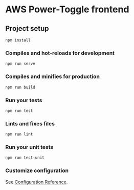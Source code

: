 # AWS Power-Toggle frontend

## Project setup
```
npm install
```

### Compiles and hot-reloads for development
```
npm run serve
```

### Compiles and minifies for production
```
npm run build
```

### Run your tests
```
npm run test
```

### Lints and fixes files
```
npm run lint
```

### Run your unit tests
```
npm run test:unit
```

### Customize configuration
See [Configuration Reference](https://cli.vuejs.org/config/).
